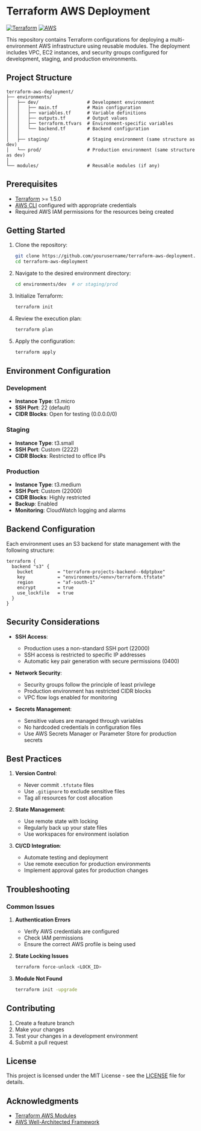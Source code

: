 # Terraform AWS Deployment

[![Terraform](https://img.shields.io/badge/terraform-%235835CC.svg?style=for-the-badge&logo=terraform&logoColor=white)](https://www.terraform.io/)
[![AWS](https://img.shields.io/badge/AWS-%23FF9900.svg?style=for-the-badge&logo=amazon-aws&logoColor=white)](https://aws.amazon.com/)

This repository contains Terraform configurations for deploying a multi-environment AWS infrastructure using reusable modules. The deployment includes VPC, EC2 instances, and security groups configured for development, staging, and production environments.

## Project Structure

```
terraform-aws-deployment/
├── environments/
│   ├── dev/                  # Development environment
│   │   ├── main.tf           # Main configuration
│   │   ├── variables.tf      # Variable definitions
│   │   ├── outputs.tf        # Output values
│   │   ├── terraform.tfvars  # Environment-specific variables
│   │   └── backend.tf        # Backend configuration
│   │
│   ├── staging/              # Staging environment (same structure as dev)
│   └── prod/                 # Production environment (same structure as dev)
│
└── modules/                  # Reusable modules (if any)
```

## Prerequisites

- [Terraform](https://www.terraform.io/downloads.html) >= 1.5.0
- [AWS CLI](https://docs.aws.amazon.com/cli/latest/userguide/getting-started-install.html) configured with appropriate credentials
- Required AWS IAM permissions for the resources being created

## Getting Started

1. Clone the repository:
   ```bash
   git clone https://github.com/yourusername/terraform-aws-deployment.git
   cd terraform-aws-deployment
   ```

2. Navigate to the desired environment directory:
   ```bash
   cd environments/dev  # or staging/prod
   ```

3. Initialize Terraform:
   ```bash
   terraform init
   ```

4. Review the execution plan:
   ```bash
   terraform plan
   ```

5. Apply the configuration:
   ```bash
   terraform apply
   ```

## Environment Configuration

### Development
- **Instance Type**: t3.micro
- **SSH Port**: 22 (default)
- **CIDR Blocks**: Open for testing (0.0.0.0/0)

### Staging
- **Instance Type**: t3.small
- **SSH Port**: Custom (2222)
- **CIDR Blocks**: Restricted to office IPs

### Production
- **Instance Type**: t3.medium
- **SSH Port**: Custom (22000)
- **CIDR Blocks**: Highly restricted
- **Backup**: Enabled
- **Monitoring**: CloudWatch logging and alarms

## Backend Configuration

Each environment uses an S3 backend for state management with the following structure:

```hcl
terraform {
  backend "s3" {
    bucket         = "terraform-projects-backend--6dptpbxe"
    key            = "environments/<env>/terraform.tfstate"
    region         = "af-south-1"
    encrypt        = true
    use_lockfile   = true
  }
}
```

## Security Considerations

- **SSH Access**:
  - Production uses a non-standard SSH port (22000)
  - SSH access is restricted to specific IP addresses
  - Automatic key pair generation with secure permissions (0400)

- **Network Security**:
  - Security groups follow the principle of least privilege
  - Production environment has restricted CIDR blocks
  - VPC flow logs enabled for monitoring

- **Secrets Management**:
  - Sensitive values are managed through variables
  - No hardcoded credentials in configuration files
  - Use AWS Secrets Manager or Parameter Store for production secrets

## Best Practices

1. **Version Control**:
   - Never commit `.tfstate` files
   - Use `.gitignore` to exclude sensitive files
   - Tag all resources for cost allocation

2. **State Management**:
   - Use remote state with locking
   - Regularly back up your state files
   - Use workspaces for environment isolation

3. **CI/CD Integration**:
   - Automate testing and deployment
   - Use remote execution for production environments
   - Implement approval gates for production changes

## Troubleshooting

### Common Issues

1. **Authentication Errors**
   - Verify AWS credentials are configured
   - Check IAM permissions
   - Ensure the correct AWS profile is being used

2. **State Locking Issues**
   ```bash
   terraform force-unlock <LOCK_ID>
   ```

3. **Module Not Found**
   ```bash
   terraform init -upgrade
   ```

## Contributing

1. Create a feature branch
2. Make your changes
3. Test your changes in a development environment
4. Submit a pull request

## License

This project is licensed under the MIT License - see the [LICENSE](LICENSE) file for details.

## Acknowledgments

- [Terraform AWS Modules](https://github.com/terraform-aws-modules)
- [AWS Well-Architected Framework](https://aws.amazon.com/architecture/well-architected/)
